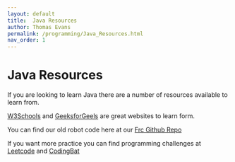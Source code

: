```yaml
---
layout: default
title:  Java Resources
author: Thomas Evans
permalink: /programming/Java_Resources.html
nav_order: 1
---
```


# Java Resources

If you are looking to learn Java there are a number of resources available to learn from. 

[W3Schools](https://www.w3schools.com/java/) and [GeeksforGeels](https://www.geeksforgeeks.org/java/) are great websites to learn form.

You can find our old robot code here at our [Frc Github Repo](https://github.com/1138programming/2024-FRC-Robot)

If you want more practice you can find programming challenges at [Leetcode](https://leetcode.com/) and [CodingBat](https://codingbat.com/java)

